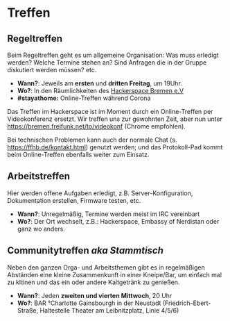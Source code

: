 # Treffen
## Regeltreffen

Beim Regeltreffen geht es um allgemeine Organisation: Was muss erledigt werden? Welche Termine stehen an? Sind Anfragen die in der Gruppe diskutiert werden müssen? etc.

* __Wann?__: Jeweils am **ersten** und **dritten Freitag**, um 19Uhr.
* __Wo?__: In den Räumlichkeiten des [Hackerspace Bremen e.V](https://www.hackerspace-bremen.de/anfahrt/)
* __#stayathome:__ Online-Treffen während Corona

Das Treffen im Hackerspace ist im Moment durch ein Online-Treffen per Videokonferenz ersetzt. Wir treffen uns zur gewohnten Zeit, aber nun unter https://bremen.freifunk.net/to/videokonf (Chrome empfohlen).

Bei technischen Problemen kann auch der normale Chat (s. https://ffhb.de/kontakt.html) genutzt werden; und das Protokoll-Pad kommt beim Online-Treffen ebenfalls weiter zum Einsatz.

## Arbeitstreffen

Hier werden offene Aufgaben erledigt, z.B. Server-Konfiguration, Dokumentation erstellen, Firmware testen, etc.

* __Wann?__: Unregelmäßig, Termine werden meist im IRC vereinbart
* __Wo?__: Der Ort wechselt, z.B.: Hackerspace, Embassy of Nerdistan oder ganz wo anders.

## Communitytreffen _aka Stammtisch_

Neben den ganzen Orga- und Arbeitsthemen gibt es in regelmäßigen Abständen eine kleine Zusammenkunft in einer Kneipe/Bar, um einfach mal zu klönen und das ein oder andere Kaltgetränk zu genießen.

* __Wann?__: Jeden **zweiten und vierten Mittwoch**, 20 Uhr
* __Wo?__: BAR °Charlotte Gainsbourgh in der Neustadt (Friedrich-Ebert-Straße, Haltestelle Theater am Leibnitzplatz, Linie 4/5/6)
